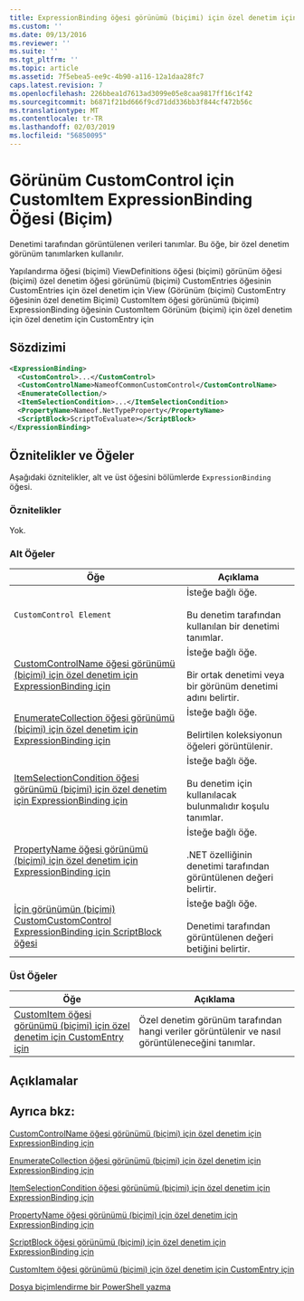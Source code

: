 ```yaml
---
title: ExpressionBinding öğesi görünümü (biçimi) için özel denetim için CustomItem için | Microsoft Docs
ms.custom: ''
ms.date: 09/13/2016
ms.reviewer: ''
ms.suite: ''
ms.tgt_pltfrm: ''
ms.topic: article
ms.assetid: 7f5ebea5-ee9c-4b90-a116-12a1daa28fc7
caps.latest.revision: 7
ms.openlocfilehash: 226bbea1d7613ad3099e05e8caa9817ff16c1f42
ms.sourcegitcommit: b6871f21bd666f9cd71dd336bb3f844cf472b56c
ms.translationtype: MT
ms.contentlocale: tr-TR
ms.lasthandoff: 02/03/2019
ms.locfileid: "56850095"
---
```

# <a name="expressionbinding-element-for-customitem-for-customcontrol-for-view-format"></a>Görünüm CustomControl için CustomItem ExpressionBinding Öğesi (Biçim)

Denetimi tarafından görüntülenen verileri tanımlar. Bu öğe, bir özel denetim görünüm tanımlarken kullanılır.

Yapılandırma öğesi (biçimi) ViewDefinitions öğesi (biçimi) görünüm öğesi (biçimi) özel denetim öğesi görünümü (biçimi) CustomEntries öğesinin CustomEntries için özel denetim için View (Görünüm (biçimi) CustomEntry öğesinin özel denetim Biçimi) CustomItem öğesi görünümü (biçimi) ExpressionBinding öğesinin CustomItem Görünüm (biçimi) için özel denetim için özel denetim için CustomEntry için

## <a name="syntax"></a>Sözdizimi

```xml
<ExpressionBinding>
  <CustomControl>...</CustomControl>
  <CustomControlName>NameofCommonCustomControl</CustomControlName>
  <EnumerateCollection/>
  <ItemSelectionCondition>...</ItemSelectionCondition>
  <PropertyName>Nameof.NetTypeProperty</PropertyName>
  <ScriptBlock>ScriptToEvaluate></ScriptBlock>
</ExpressionBinding>
```

## <a name="attributes-and-elements"></a>Öznitelikler ve Öğeler

Aşağıdaki öznitelikler, alt ve üst öğesini bölümlerde `ExpressionBinding` öğesi.

### <a name="attributes"></a>Öznitelikler

Yok.

### <a name="child-elements"></a>Alt Öğeler

|Öğe|Açıklama|
|-------------|-----------------|
|`CustomControl Element`|İsteğe bağlı öğe.<br /><br /> Bu denetim tarafından kullanılan bir denetimi tanımlar.|
|[CustomControlName öğesi görünümü (biçimi) için özel denetim için ExpressionBinding için](./customcontrolname-element-for-expressionbinding-for-customcontrol-for-view-format.md)|İsteğe bağlı öğe.<br /><br /> Bir ortak denetimi veya bir görünüm denetimi adını belirtir.|
|[EnumerateCollection öğesi görünümü (biçimi) için özel denetim için ExpressionBinding için](./enumeratecollection-element-for-expressionbinding-for-customcontrol-for-view-format.md)|İsteğe bağlı öğe.<br /><br /> Belirtilen koleksiyonun öğeleri görüntülenir.|
|[ItemSelectionCondition öğesi görünümü (biçimi) için özel denetim için ExpressionBinding için](./itemselectioncondition-element-for-expressionbinding-for-customcontrol-format.md)|İsteğe bağlı öğe.<br /><br /> Bu denetim için kullanılacak bulunmalıdır koşulu tanımlar.|
|[PropertyName öğesi görünümü (biçimi) için özel denetim için ExpressionBinding için](./propertyname-element-for-expressionbinding-for-customcontrol-for-view-format.md)|İsteğe bağlı öğe.<br /><br /> .NET özelliğinin denetimi tarafından görüntülenen değeri belirtir.|
|[İçin görünümün (biçimi) CustomCustomControl ExpressionBinding için ScriptBlock öğesi](./scriptblock-element-for-expressionbinding-for-customcontrol-for-view-format.md)|İsteğe bağlı öğe.<br /><br /> Denetimi tarafından görüntülenen değeri betiğini belirtir.|

### <a name="parent-elements"></a>Üst Öğeler

|Öğe|Açıklama|
|-------------|-----------------|
|[CustomItem öğesi görünümü (biçimi) için özel denetim için CustomEntry için](./customitem-element-for-customentry-for-customcontrol-for-view-format.md)|Özel denetim görünüm tarafından hangi veriler görüntülenir ve nasıl görüntüleneceğini tanımlar.|

## <a name="remarks"></a>Açıklamalar

## <a name="see-also"></a>Ayrıca bkz:

[CustomControlName öğesi görünümü (biçimi) için özel denetim için ExpressionBinding için](./customcontrolname-element-for-expressionbinding-for-customcontrol-for-view-format.md)

[EnumerateCollection öğesi görünümü (biçimi) için özel denetim için ExpressionBinding için](./enumeratecollection-element-for-expressionbinding-for-customcontrol-for-view-format.md)

[ItemSelectionCondition öğesi görünümü (biçimi) için özel denetim için ExpressionBinding için](./itemselectioncondition-element-for-expressionbinding-for-customcontrol-format.md)

[PropertyName öğesi görünümü (biçimi) için özel denetim için ExpressionBinding için](./propertyname-element-for-expressionbinding-for-customcontrol-for-view-format.md)

[ScriptBlock öğesi görünümü (biçimi) için özel denetim için ExpressionBinding için](./scriptblock-element-for-expressionbinding-for-customcontrol-for-view-format.md)

[CustomItem öğesi görünümü (biçimi) için özel denetim için CustomEntry için](./customitem-element-for-customentry-for-customcontrol-for-view-format.md)

[Dosya biçimlendirme bir PowerShell yazma](./writing-a-powershell-formatting-file.md)
